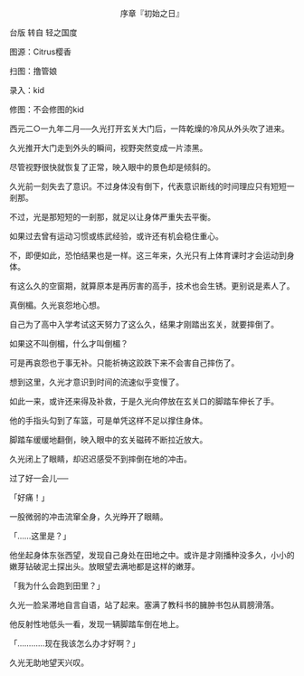 <p align="center">序章『初始之日』</p>

台版 转自 轻之国度

图源：Citrus樱香

扫图：撸管娘

录入：kid

修图：不会修图的kid

西元二○一九年二月──久光打开玄关大门后，一阵乾燥的冷风从外头吹了进来。

久光推开大门走到外头的瞬间，视野突然变成一片漆黑。

尽管视野很快就恢复了正常，映入眼中的景色却是倾斜的。

久光前一刻失去了意识。不过身体没有倒下，代表意识断线的时间理应只有短短一剎那。

不过，光是那短短的一剎那，就足以让身体严重失去平衡。

如果过去曾有运动习惯或练武经验，或许还有机会稳住重心。

不，即便如此，恐怕结果也是一样。这三年来，久光只有上体育课时才会运动到身体。

有这么久的空窗期，就算原本是再厉害的高手，技术也会生锈。更别说是素人了。

真倒楣。久光哀怨地心想。

自己为了高中入学考试这天努力了这么久，结果才刚踏出玄关，就要摔倒了。

如果这不叫倒楣，什么才叫倒楣？

可是再哀怨也于事无补。只能祈祷这跤跌下来不会害自己摔伤了。

想到这里，久光才意识到时间的流速似乎变慢了。

如此一来，或许还来得及补救，于是久光向停放在玄关口的脚踏车伸长了手。

他的手指头勾到了车篮，可是单凭这样不足以撑住身体。

脚踏车缓缓地翻倒，映入眼中的玄关磁砖不断拉近放大。

久光闭上了眼睛，却迟迟感受不到摔倒在地的冲击。

过了好一会儿──

「好痛！」

一股微弱的冲击流窜全身，久光睁开了眼睛。

「……这里是？」

他坐起身体东张西望，发现自己身处在田地之中。或许是才刚播种没多久，小小的嫩芽钻破泥土探出头。放眼望去满地都是这样的嫩芽。

「我为什么会跑到田里？」

久光一脸呆滞地自言自语，站了起来。塞满了教科书的臃肿书包从肩膀滑落。

他反射性地低头一看，发现一辆脚踏车倒在地上。

「…………现在我该怎么办才好啊？」

久光无助地望天兴叹。

